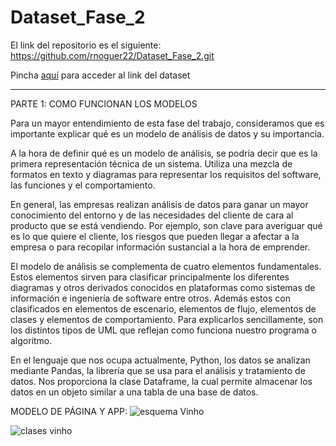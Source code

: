 # Dataset_Fase_2

El link del repositorio es el siguiente: https://github.com/rnoguer22/Dataset_Fase_2.git

Pincha [aquí](https://www.kaggle.com/datasets/yasserh/wine-quality-dataset?resource=download) para acceder al link del dataset

__________________________________________________________________________________________________________________________________________________________________________

PARTE 1: COMO FUNCIONAN LOS MODELOS

Para un mayor entendimiento de esta fase del trabajo, consideramos que es importante explicar qué es un modelo de análisis de datos y su importancia.

A la hora de definir qué es un modelo de análisis, se podría decir que es la primera representación técnica de un sistema. Utiliza una mezcla de formatos en texto y diagramas para representar los requisitos del software, las funciones y el comportamiento.

En general, las empresas realizan análisis de datos para ganar un mayor conocimiento del entorno y de las necesidades del cliente de cara al producto que se está vendiendo. Por ejemplo, son clave para averiguar qué es lo que quiere el cliente, los riesgos que pueden llegar a afectar a la empresa o para recopilar información sustancial a la hora de emprender.

El modelo de análisis se complementa de cuatro elementos fundamentales. Estos elementos sirven para clasificar principalmente los diferentes diagramas y otros derivados conocidos en plataformas como sistemas de información e ingeniería de software entre otros. Además estos con clasificados en elementos de escenario, elementos de flujo, elementos de clases y elementos de comportamiento. Para explicarlos sencillamente, son los distintos tipos de UML que reflejan como funciona nuestro programa o algoritmo.

En el lenguaje que nos ocupa actualmente, Python, los datos se analizan mediante Pandas, la librería que se usa para el análisis y tratamiento de datos. Nos proporciona la clase Dataframe, la cual permite almacenar los datos en un objeto similar a una tabla de una base de datos.


MODELO DE PÁGINA Y APP:
![esquema Vinho](https://user-images.githubusercontent.com/91722847/163686507-739bafc0-7552-4e20-ad1c-12604ca99fad.png)

![clases vinho](https://user-images.githubusercontent.com/91722847/163686509-d7b83472-a2a8-4c3e-b96f-dd7b0fedcbc5.png)
